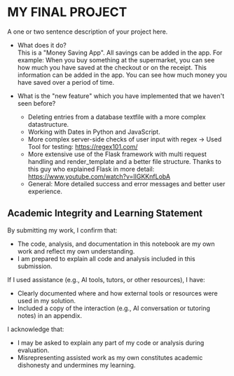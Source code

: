 # MY FINAL PROJECT
A one or two sentence description of your project here.

- What does it do?  
  This is a "Money Saving App". All savings can be added in the app.
  For example: When you buy something at the supermarket, you can see how much you have saved at the checkout or on the receipt. This information can be added in the app.
  You can see how much money you have saved over a period of time.

- What is the "new feature" which you have implemented that we haven't seen before?  
  - Deleting entries from a database textfile with a more complex datastructure.
  - Working with Dates in Python and JavaScript.
  - More complex server-side checks of user input with regex -> Used Tool for testing: https://regex101.com/
  - More extensive use of the Flask framework with multi request handling and render_template and a better file structure. Thanks to this guy who explained Flask in more detail: https://www.youtube.com/watch?v=lIGKKnfLobA
  - General: More detailed success and error messages and better user experience.

## **Academic Integrity and Learning Statement**

By submitting my work, I confirm that:

- The code, analysis, and documentation in this notebook are my own work and reflect my own understanding.
- I am prepared to explain all code and analysis included in this submission.


If I used assistance (e.g., AI tools, tutors, or other resources), I have:

- Clearly documented where and how external tools or resources were used in my solution.
- Included a copy of the interaction (e.g., AI conversation or tutoring notes) in an appendix.

I acknowledge that:

- I may be asked to explain any part of my code or analysis during evaluation.
- Misrepresenting assisted work as my own constitutes academic dishonesty and undermines my learning.
